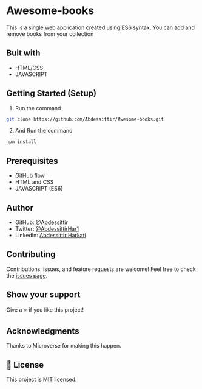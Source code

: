 # Awesome-books
This is a single web application created using ES6 syntax, You can add and remove books from your collection


## Buit with
* HTML/CSS
* JAVASCRIPT

## Getting Started (Setup)

1. Run the command
```bash
git clone https://github.com/Abdessittir/Awesome-books.git
```
2. And Run the command
```bash
npm install
```

## Prerequisites
* GitHub flow
* HTML and CSS
* JAVASCRIPT (ES6)

## Author

* GitHub: [@Abdessittir](https://github.com/Abdessittir)
* Twitter: [@AbdessittirHar1](https://twitter.com/AbdessittirHar1)
* LinkedIn: [Abdessittir Harkati](https://www.linkedin.com/in/abdessittir-harkati-a61b7324a/)

## Contributing

Contributions, issues, and feature requests are welcome!
Feel free to check the [issues page](https://github.com/Abdessittir/Awesome-books/issues).

## Show your support
Give a ⭐️ if you like this project!

## Acknowledgments
Thanks to Microverse for making this happen.

## 📝 License
This project is [MIT](https://github.com/Abdessittir/Awesome-books/blob/main/LICENSE) licensed.
